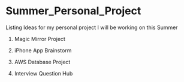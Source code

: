 # Summer_Personal_Project
Listing Ideas for my personal project I will be working on this Summer

1. Magic Mirror Project

2. iPhone App Brainstorm

3. AWS Database Project

4. Interview Question Hub

